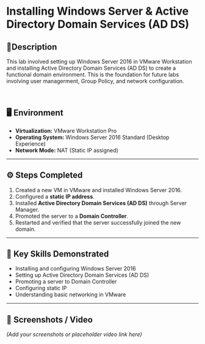 
<h1>Installing Windows Server & Active Directory Domain Services (AD DS) </h1>

<h2>🧠Description  </h2>
<p>This lab involved setting up Windows Server 2016 in VMware Workstation and installing Active Directory Domain Services (AD DS) to create a functional domain environment. This is the foundation for future labs involving user managerment, Group Policy, and network configuration.  </p>
<br />

## 🖥️ Environment
- **Virtualization:** VMware Workstation Pro  
- **Operating System:** Windows Server 2016 Standard (Desktop Experience)  
- **Network Mode:** NAT (Static IP assigned)  

---

## ⚙️ Steps Completed
1. Created a new VM in VMware and installed Windows Server 2016.  
2. Configured a **static IP address**.  
3. Installed **Active Directory Domain Services (AD DS)** through Server Manager.  
4. Promoted the server to a **Domain Controller**.  
5. Restarted and verified that the server successfully joined the new domain.  

---

## 🧩 Key Skills Demonstrated
- Installing and configuring Windows Server 2016  
- Setting up Active Directory Domain Services (AD DS)  
- Promoting a server to Domain Controller  
- Configuring static IP  
- Understanding basic networking in VMware  

---

## 📸 Screenshots / Video
*(Add your screenshots or placeholder video link here)*  

